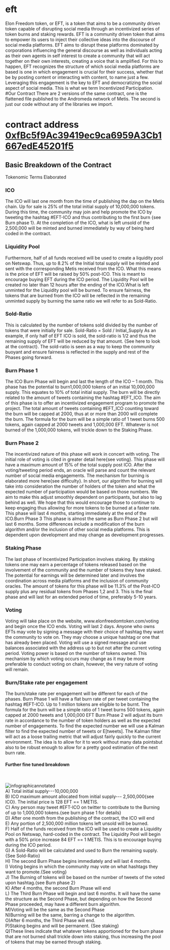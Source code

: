 # eft
Elon Freedom token, or EFT, is a token that aims to be a community driven
token capable of disrupting social media through an incentivized series of token
burns and staking rewards. EFT is a community driven token that aims to empower
its users to inject their collective ideas into the discourse of social media
platforms. EFT aims to disrupt these platforms dominated by corporations
influencing the general discourse as well as individuals acting as their own agents
in self interest to create a community that will act together on their own interests,
creating a voice that is amplified. For this to happen, EFT recognizes the structure
of which social media platforms are based is one in which engagement is crucial
for their success, whether that be by posting content or interacting with content, to
name just a few. Leveraging this engagement is the key to EFT and democratizing
the social aspect of social media. This is what we term Incentivized Participation.
#Our Contract
There are 2 versions of the same contract, one is the flattened file published to the Andromeda network of Metis. The second is just our code without any of the libraries we import. 
# contract address <a href="https://andromeda-explorer.metis.io/address/0xfBc5f9Ac39419ec9ca6959A3Cb1667edE45201f5">0xfBc5f9Ac39419ec9ca6959A3Cb1667edE45201f5</a>

<h2>Basic Breakdown of the Contract</h2>
Tokenomic Terms Elaborated
<h3>ICO</h3>
The ICO will last one month from the time of publishing the dap on the Metis
chain. Up for sale is 25% of the total initial supply of 10,000,000 tokens. During
this time, the community may join and help promote the ICO by tweeting the
hashtag #EFT-ICO and thus contributing to the first burn {see Burn phase 1}. At
the completion of the ICO, what is left unsold of the 2,500,000 will be minted and
burned immediately by way of being hard coded in the contract.
<h3>Liquidity Pool</h3>
Furthermore, half of all funds received will be used to create a liquidity pool on
Netswap. Thus, up to 8.2% of the Initial total supply will be minted and sent with
the corresponding Metis received from the ICO. What this means is the price of
EFT will be raised by 50% post-ICO. This is meant to encourage buying EFT
during the ICO period. The Liquidity Pool will be created no later than 12 hours
after the ending of the ICO.What is left unminted for the Liquidity pool will be burned. To ensure fairness, the
tokens that are burned from the ICO will be reflected in the remaining unminted
supply by burning the same ratio we will refer to as Sold-Ratio.
<h3>Sold-Ratio</h3>
This is calculated by the number of tokens sold divided by the number of tokens
that were initially for sale.
Sold-Ratio = Sold / Initial_Supply
As an example, if only half of EFT ICO is sold, the sold-ratio is 1/2 and thus the
remaining supply of EFT will be reduced by that amount. {See here to look at the
contract}. The sold-ratio is seen as a way to keep the community buoyant and
ensure fairness is reflected in the supply and rest of the Phases going forward.
<h3>Burn Phase 1</h3>
The ICO Burn Phase will begin and last the length of the ICO – 1 month. This
phase has the potential to burn1,000,000 tokens of an initial 10,000,000 supply.
This equates to 10% of total initial supply. The burn will be directly related to the
amount of tweets containing the hashtag #EFT_ICO. The aim of this phase is to
offer an incentivized engagement program to promote the project. The total
amount of tweets containing #EFT_ICO counting toward the burn will be capped
at 2000, thus at or more than 2000 will complete the burn. The formula for the
burn will be a simple ratio of 1 tweet burns 500 tokens, again capped at 2000
tweets and 1,000,000 EFT. Whatever is not burned of the 1,000,000 tokens, will
trickle down to the Staking Phase.
<h3>Burn Phase 2</h3>
The incentivized nature of this phase will work in concert with voting. The initial
role of voting is cited in greater detail here{see voting}. This phase will have a
maximum amount of 15% of the total supply post ICO. After the voting/tweeting
period ends, an oracle will parse and count the relevant number of social media
engagements. The mechanism for burning is elaborated more here{see difficulty}.
In short, our algorithm for burning will take into consideration the number of
holders of the token and what the expected number of participation would be based
on those numbers. We aim to make this adjust smoothly dependent on participants,
but also to lag behind as well. We hope that this would encourage those to
continue to keep engaging thus allowing for more tokens to be burned at a faster
rate. This phase will last 4 months, starting immediately at the end of the ICO.Burn Phase 3
This phase is almost the same as Burn Phase 2 but will last 6 months. Some
differences include a modification of the burn algorithm and/or the inclusion of
other social media platforms. This is dependent upon development and may change
as development progresses.
<h3>Staking Phase</h3>
The last phase of Incentivized Participation involves staking. By staking tokens
one may earn a percentage of tokens released based on the involvement of the
community and the number of tokens they have staked. The potential for earnings
will be determined later and involves the coordination across media platforms and
the inclusion of community oracles. The amount of tokens for this phase will be
11.3% of the Post-ICO supply plus any residual tokens from Phases 1,2 and 3. This
is the final phase and will last for an extended period of time, preferably 5-10
years.
<h3>Voting</h3>
Voting will take place on the website, www.elonfreedomtoken.com/voting and
begin once the ICO ends. Voting will last 2 days. Anyone who owns EFTs may
vote by signing a message with their choice of hashtag they want the community to
vote on. They may choose a unique hashtag or one that has already been placed.
Voting will use a signed message and use balances associated with the address up
to but not after the current voting period. Voting power is based on the number of
tokens owned. This mechanism by which voting occurs may change as it may be
more preferable to conduct voting on chain, however, the very nature of voting
will remain.
<h3>Burn/Stake rate per engagement</h3>
The burn/stake rate per engagement will be different for each of the phases.
Burn Phase 1 will have a flat burn rate of per tweet containing the hashtag
#EFT-ICO. Up to 1 million tokens are eligible to be burnt. The formula for the
burn will be a simple ratio of 1 tweet burns 500 tokens, again capped at 2000
tweets and 1,000,000 EFT
Burn Phase 2 will adjust its burn rate in accordance to the number of token holders
as well as the expected number of engagements. To find the expected number we
will use a Kalman filter to find the expected number of tweets or E[tweets]. The
Kalman filter will act as a loose trailing metric that will adjust fairly quickly to the
current environment. The idea is to allow for it to work without many data pointsbut also to be robust enough to allow for a pretty good estimation of the next burn
rate.

<h4>Further fine tuned breakdown</h4>​

![infographicannotated](https://user-images.githubusercontent.com/129238833/228604719-5b4778bf-3682-4e28-9948-ffdc3ca482ad.png)
</br>A) Total initial supply---10,000,000
</br>B) ICO maximum amount allocated from initial supply--- 2,500,000{see
ICO}. The initial price is 128 EFT == 1 METIS.
</br>C) Any person may tweet #EFT-ICO on twitter to contribute to the
Burning of up to 1,000,000 tokens.{see burn phase 1 for details}
</br>D) After one month from the publishing of the contract, the ICO will
end
</br>E) Any portion of 2,500,000 million tokens left unsold will be
burned.
</br>F) Half of the funds received from the ICO will be used to create a
Liquidity Pool on Netswap, hard-coded in the contract. The Liquidity
Pool will begin with a 50% price increase 84 EFT == 1 METIS. This is to
encourage buying during the ICO period.
</br>G) A Sold-Ratio will be calculated and used to Burn the remaining
supply. {See Sold-Ratio}
</br>H) The second Burn Phase begins immediately and will last 4 months.
</br>I) Voting begins in which the community may vote on what hashtags
they want to promote.{See voting}
</br>J) The Burning of tokens will be based on the number of tweets of
the voted upon hashtag.{see Burn phase 2}
</br>K) After 4 months, the second Burn Phase will end
</br>L) The Third Burn Phase will begin and last 6 months. It will have
the same the structure as the Second Phase, but depending on how the
Second Phase proceeded, may have a different burn algorithm.
</br>M)Voting will be the same as the Second Phase
</br>N)Burning will be the same, barring a change to the algorithm.
</br>O)After 6 months, the Third Phase will end.
</br>P)Staking begins and will be permanent. {See staking}
</br>Q)These lines indicate that whatever tokens apportioned for the burn
phase that are not burned shall trickle down into staking, thus
increasing the pool of tokens that may be earned through staking.
